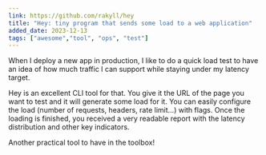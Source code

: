 ```yaml
---
link: https://github.com/rakyll/hey
title: "Hey: tiny program that sends some load to a web application"
added_date: 2023-12-13
tags: ["awesome","tool", "ops", "test"]
---
```

When I deploy a new app in production, I like to do a quick load test to have
an idea of how much traffic I can support while staying under my latency target. 

Hey is an excellent CLI tool for that. You give it the URL of the page you want
to test and it will generate some load for it. You can easily configure the load
(number of requests, headers, rate limit...) with flags. Once the loading is
finished, you received a very readable report with the latency distribution and
other key indicators.

Another practical tool to have in the toolbox!
